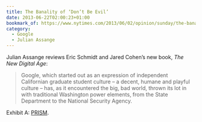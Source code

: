 ```yaml
---
title: The Banality of ‘Don’t Be Evil’
date: 2013-06-22T02:00:23+01:00
bookmark_of: https://www.nytimes.com/2013/06/02/opinion/sunday/the-banality-of-googles-dont-be-evil.html
category:
  - Google
  - Julian Assange
---
```

Julian Assange reviews Eric Schmidt and Jared Cohen’s new book, <cite>The New Digital Age</cite>:

> Google, which started out as an expression of independent Californian graduate student culture – a decent, humane and playful culture – has, as it encountered the big, bad world, thrown its lot in with traditional Washington power elements, from the State Department to the National Security Agency.

Exhibit A: [PRISM][1].

[1]: https://www.theguardian.com/world/2013/jun/06/us-tech-giants-nsa-data
